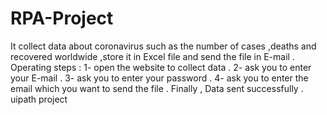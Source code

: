 # RPA-Project
It collect data about coronavirus such as the number of cases ,deaths and recovered worldwide ,store it in Excel file and send the file in E-mail .   Operating steps : 1- open the website to collect data . 2-  ask  you to  enter your E-mail . 3- ask you to enter your password  . 4- ask you to enter the email  which you want to send the file  .   Finally , Data sent successfully . 
uipath project
